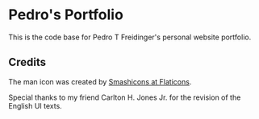 # Pedro's Portfolio

This is the code base for Pedro T Freidinger's personal website portfolio.

## Credits

The man icon was created by [Smashicons at Flaticons](https://www.flaticon.com/free-icons/man).

Special thanks to my friend Carlton H. Jones Jr. for the revision of the English UI texts.